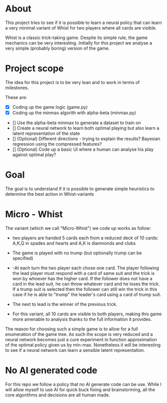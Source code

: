 # About

This project tries to see if it is possible to learn a neural policy that can learn 
a very minimal variant of Whist for two players where all cards are visible.

Whist is a classic trick-taking game. Despite its simple rule, the game mechanics can be very interesting. Initially for this project we analyse a very simple (probably boring) version of the game. 


# Project scope

The idea for this project is to be very lean and to work in terms of milestones.

These are:

- [x] Coding up the game logic (game.py)
- [x] Coding up the minmax algorith with alpha-beta (minmax.py)
- [] Use the alpha-beta minmax to generate a dataset to train on
- [] Create a neural network to learn both optimal playing but also learn a latent representation of the state
- [] (Optional) Different directions - trying to explain the results? Bayesian regression using the compressed features?
- [] (Optional) Code up a basic UI where a human can analyse his play against optimal play?



# Goal

The goal is to understand if it is possible to generate simple heuristics to determine the best action in Whist-variants


# Micro - Whist

The variant (which we call "Micro-Whist")  we code up works as follow:

- two players are handed 5 cards each from a reduced deck of 10 cards: A,K,Q in spades and hearts and A,K is diamnonds and clubs
- The game is played with no trump (but optionally trump can be specified)

- -At each turn the two player each chose one card. The player following the lead player must respond with a card of same suit and the trick is won by whoever has the higher card.
If the follower does not have a card in the lead suit, he can throw whatever card and he loses the trick. If a trump suit is selected then the follower can still win the trick in this case if he is able to "trump" the leader's card using a card of trump suit.

- The next to lead is the winner of the previous trick.

- For this variant, all 10 cards are visible to both players, making this game more amenable to analysis thanks to the full information it provides.

The reason for choosing such a simple game is to allow for a full enumeration of the game tree. As such the scope is very reduced and a neural network becomes just a cure experiment in function approximation of the optimal policy given us by min-max. Nonetheless it will be interesting to see if a neural network can learn a sensible latent representation.


# No AI generated code

For this repo we follow a policy that no AI generate code can be use.
While I will allow myself to use AI for quick buck fixing and brainstorming, all the core algorithms and decisions are all human made.